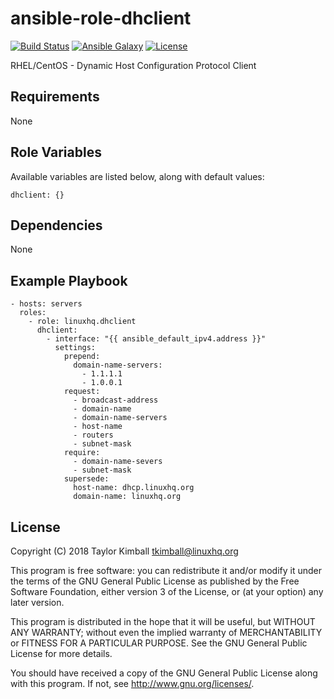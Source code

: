 # ansible-role-dhclient

[![Build Status](https://travis-ci.org/linuxhq/ansible-role-dhclient.svg?branch=master)](https://travis-ci.org/linuxhq/ansible-role-dhclient)
[![Ansible Galaxy](https://img.shields.io/badge/ansible--galaxy-dhclient-blue.svg?style=flat)](https://galaxy.ansible.com/linuxhq/dhclient)
[![License](https://img.shields.io/badge/license-GPLv3-brightgreen.svg?style=flat)](COPYING)

RHEL/CentOS - Dynamic Host Configuration Protocol Client

## Requirements

None

## Role Variables

Available variables are listed below, along with default values:

    dhclient: {}

## Dependencies

None

## Example Playbook

    - hosts: servers
      roles:
        - role: linuxhq.dhclient
          dhclient:
            - interface: "{{ ansible_default_ipv4.address }}"
              settings:
                prepend:
                  domain-name-servers:
                    - 1.1.1.1
                    - 1.0.0.1
                request:
                  - broadcast-address
                  - domain-name
                  - domain-name-servers
                  - host-name
                  - routers
                  - subnet-mask
                require:
                  - domain-name-severs
                  - subnet-mask
                supersede:
                  host-name: dhcp.linuxhq.org
                  domain-name: linuxhq.org

## License

Copyright (C) 2018 Taylor Kimball <tkimball@linuxhq.org>

This program is free software: you can redistribute it and/or modify
it under the terms of the GNU General Public License as published by
the Free Software Foundation, either version 3 of the License, or
(at your option) any later version.

This program is distributed in the hope that it will be useful,
but WITHOUT ANY WARRANTY; without even the implied warranty of
MERCHANTABILITY or FITNESS FOR A PARTICULAR PURPOSE. See the
GNU General Public License for more details.

You should have received a copy of the GNU General Public License
along with this program. If not, see <http://www.gnu.org/licenses/>.

